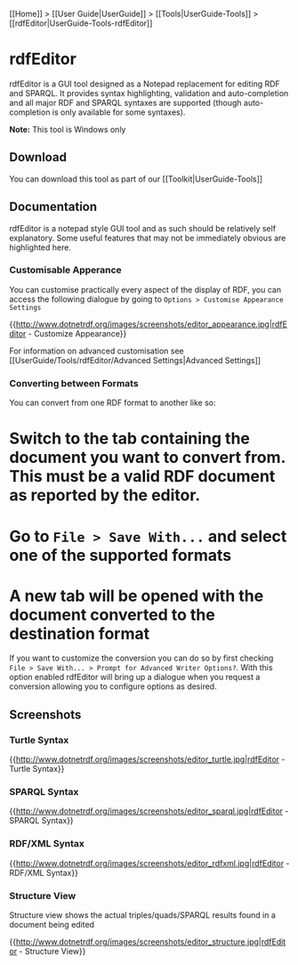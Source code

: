 [[Home]] > [[User Guide|UserGuide]] > [[Tools|UserGuide-Tools]] > [[rdfEditor|UserGuide-Tools-rdfEditor]]

# rdfEditor 

rdfEditor is a GUI tool designed as a Notepad replacement for editing RDF and SPARQL. It provides syntax highlighting, validation and auto-completion and all major RDF and SPARQL syntaxes are supported (though auto-completion is only available for some syntaxes).

**Note:** This tool is Windows only

## Download 

You can download this tool as part of our [[Toolkit|UserGuide-Tools]]

## Documentation 

rdfEditor is a notepad style GUI tool and as such should be relatively self explanatory.  Some useful features that may not be immediately obvious are highlighted here.

### Customisable Apperance 

You can customise practically every aspect of the display of RDF, you can access the following dialogue by going to `Options > Customise Appearance Settings`

{{http://www.dotnetrdf.org/images/screenshots/editor_appearance.jpg|rdfEditor - Customize Appearance}}

For information on advanced customisation see [[UserGuide/Tools/rdfEditor/Advanced Settings|Advanced Settings]]

### Converting between Formats 

You can convert from one RDF format to another like so:

# Switch to the tab containing the document you want to convert from.  This must be a valid RDF document as reported by the editor.
# Go to `File > Save With...` and select one of the supported formats
# A new tab will be opened with the document converted to the destination format

If you want to customize the conversion you can do so by first checking `File > Save With... > Prompt for Advanced Writer Options?`.  With this option enabled rdfEditor will bring up a dialogue when you request a conversion allowing you to configure options as desired.

## Screenshots 

### Turtle Syntax 

{{http://www.dotnetrdf.org/images/screenshots/editor_turtle.jpg|rdfEditor - Turtle Syntax}}

### SPARQL Syntax 

{{http://www.dotnetrdf.org/images/screenshots/editor_sparql.jpg|rdfEditor - SPARQL Syntax}}

### RDF/XML Syntax 

{{http://www.dotnetrdf.org/images/screenshots/editor_rdfxml.jpg|rdfEditor - RDF/XML Syntax}}

### Structure View 

Structure view shows the actual triples/quads/SPARQL results found in a document being edited

{{http://www.dotnetrdf.org/images/screenshots/editor_structure.jpg|rdfEditor - Structure View}}

